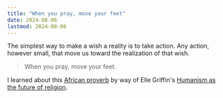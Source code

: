 ```yaml
---
title: "When you pray, move your feet"
date: 2024-08-06
lastmod: 2024-08-06
---
```


The simplest way to make a wish a reality is to take action. Any action, however small, that move us toward the realization of that wish.

> When you pray, move your feet.

I learned about this [African proverb](https://www.scu.edu/president/about/past-presidents/kevin-obrien-sj/communications-2020/when-you-pray-move-your-feet.html) by way of Elle Griffin's [Humanism as the future of religion](https://www.elysian.press/p/humanism-as-the-future-of-religion).
